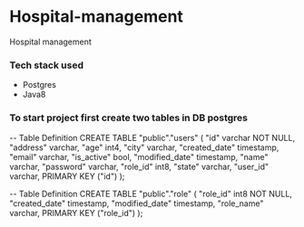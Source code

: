 # Hospital-management
Hospital management

### Tech stack used
- Postgres
- Java8

### To start project first create two tables in DB postgres

-- Table Definition
CREATE TABLE "public"."users" (
    "id" varchar NOT NULL,
    "address" varchar,
    "age" int4,
    "city" varchar,
    "created_date" timestamp,
    "email" varchar,
    "is_active" bool,
    "modified_date" timestamp,
    "name" varchar,
    "password" varchar,
    "role_id" int8,
    "state" varchar,
    "user_id" varchar,
    PRIMARY KEY ("id")
);

-- Table Definition
CREATE TABLE "public"."role" (
    "role_id" int8 NOT NULL,
    "created_date" timestamp,
    "modified_date" timestamp,
    "role_name" varchar,
    PRIMARY KEY ("role_id")
);

